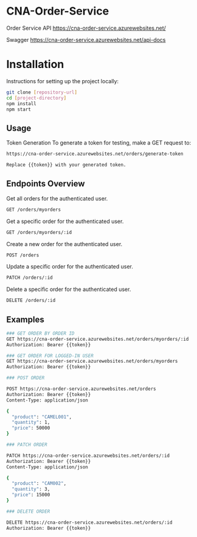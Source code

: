 # CNA-Order-Service
Order Service API
https://cna-order-service.azurewebsites.net/


Swagger
https://cna-order-service.azurewebsites.net/api-docs
# Installation

Instructions for setting up the project locally:

```bash
git clone [repository-url]
cd [project-directory]
npm install
npm start
```
## Usage

Token Generation
To generate a token for testing, make a GET request to:
```bash
https://cna-order-service.azurewebsites.net/orders/generate-token

Replace {{token}} with your generated token.
```

## Endpoints Overview

Get all orders for the authenticated user.
```bash
GET /orders/myorders
```

Get a specific order for the authenticated user.
```bash
GET /orders/myorders/:id
```

Create a new order for the authenticated user.
```bash
POST /orders
```

Update a specific order for the authenticated user.
```bash
PATCH /orders/:id
```

Delete a specific order for the authenticated user.
```bash
DELETE /orders/:id
```

## Examples


```bash
### GET ORDER BY ORDER ID
GET https://cna-order-service.azurewebsites.net/orders/myorders/:id
Authorization: Bearer {{token}}
```

```bash
### GET ORDER FOR LOGGED-IN USER
GET https://cna-order-service.azurewebsites.net/orders/myorders
Authorization: Bearer {{token}}
```

```bash
### POST ORDER

POST https://cna-order-service.azurewebsites.net/orders
Authorization: Bearer {{token}}
Content-Type: application/json

{
  "product": "CAMEL001",
  "quantity": 1,
  "price": 50000
}
```

```bash
### PATCH ORDER

PATCH https://cna-order-service.azurewebsites.net/orders/:id
Authorization: Bearer {{token}}
Content-Type: application/json

{
  "product": "CAM002",
  "quantity": 3,
  "price": 15000
}
```

```bash
### DELETE ORDER

DELETE https://cna-order-service.azurewebsites.net/orders/:id
Authorization: Bearer {{token}}
```
